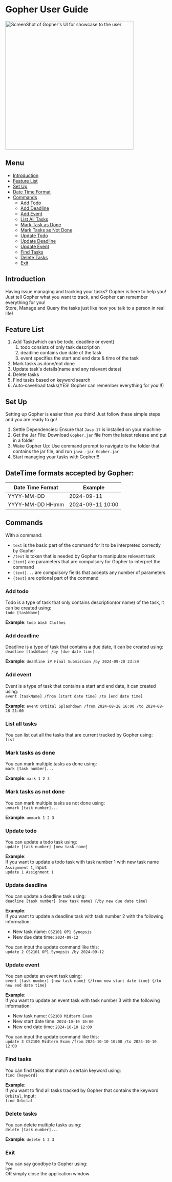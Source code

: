 # Gopher User Guide

<img src="Ui.png" alt="ScreenShot of Gopher's UI for showcase to the user" width="400" />

## Menu
- [Introduction](#introduction)
- [Feature List](#feature-list)
- [Set Up](#set-up)
- [Date Time Format](#datetime-formats-accepted-by-gopher)
- [Commands](#commands)
    - [Add Todo](#add-todo)
    - [Add Deadline](#add-deadline)
    - [Add Event](#add-event)
    - [List All Tasks](#list-all-tasks)
    - [Mark Task as Done](#mark-tasks-as-done)
    - [Mark Tasks as Not Done](#mark-tasks-as-not-done)
    - [Update Todo](#update-todo)
    - [Update Deadline](#update-deadline)
    - [Update Event](#update-event)
    - [Find Tasks](#find-tasks)
    - [Delete Tasks](#delete-tasks)
    - [Exit](#exit)

## Introduction
Having issue managing and tracking your tasks? Gopher is here to help you!\
Just tell Gopher what you want to track, and Gopher can remember everything for you!\
Store, Manage and Query the tasks just like how you talk to a person in real life!

## Feature List
1. Add Task(which can be todo, deadline or event)
    1. todo consists of only task description
    2. deadline contains due date of the task
    3. event specifies the start and end date & time of the task
2. Mark tasks as done/not done
3. Update task's details(name and any relevant dates)
4. Delete tasks
5. Find tasks based on keyword search
6. Auto-save/load tasks(YES! Gopher can remember everything for you!!!)

## Set Up
Setting up Gopher is easier than you think! Just follow these simple steps and you are ready to go!
1. Settle Dependencies: Ensure that `Java 17` is installed on your machine
2. Get the Jar File: Download `Gopher.jar` file from the latest release and put in a folder
3. Wake Gopher Up: Use command prompt to navigate to the folder that contains the jar file, and run
`java -jar Gopher.jar`
4. Start managing your tasks with Gopher!!!

## DateTime formats accepted by Gopher:

| Date Time Format  | Example            |
| ----------------- | ------------------ |
| YYYY-MM-DD        | 2024-09-11         |
| YYYY-MM-DD HH:mm  | 2024-09-11 10:00   |

## Commands
With a command:
- `text` is the basic part of the command for it to be interpreted correctly by Gopher
- `/text` is token that is needed by Gopher to manipulate relevant task
- `[text]` are parameters that are compulsory for Gopher to interpret the command
- `[text]...` are compulsory fields that accepts any number of parameters
- `{text}` are optional part of the command

### Add todo
Todo is a type of task that only contains description(or name) of the task, it can be created using:\
`todo [taskName]`

**Example**: `todo Wash Clothes`

### Add deadline
Deadline is a type of task that contains a due date, it can be created using:\
`deadline [taskName] /by [due date time]`

**Example**: `deadline iP Final Submission /by 2024-09-20 23:59`

### Add event
Event is a type of task that contains a start and end date, it can created using:\
`event [taskName] /from [start date time] /to [end date time]`

**Example**: `event Orbital Splashdown /from 2024-08-28 16:00 /to 2024-08-28 21:00`

### List all tasks
You can list out all the tasks that are current tracked by Gopher using:\
`list`

### Mark tasks as done
You can mark multiple tasks as done using:\
`mark [task number]...`

**Example**: `mark 1 2 3`

### Mark tasks as not done
You can mark multiple tasks as not done using:\
`unmark [task number]...`

**Example**: `unmark 1 2 3`

### Update todo
You can update a todo task using:\
`update [task number] [new task name]`

**Example**:\
If you want to update a todo task with task number 1 with new task name `Assignment 1`, input:\
`update 1 Assignment 1` 

### Update deadline
You can update a deadline task using:\
`deadline [task number] {new task name} {/by new due date time}`

**Example**:\
If you want to update a deadline task with task number 2 with the following information:
- New task name: `CS2101 OP1 Synopsis`
- New due date time: `2024-09-12`

You can input the update command like this:\
`update 2 CS2101 OP1 Synopsis /by 2024-09-12`

### Update event
You can update an event task using:\
`event [task number] {new task name} {/from new start date time} {/to new end date time}`

**Example**:\
If you want to update an event task with task number 3 with the following information:
- New task name: `CS2100 Midterm Exam`
- New start date time: `2024-10-10 10:00`
- New end date time: `2024-10-10 12:00`

You can input the update command like this:\
`update 3 CS2100 Midterm Exam /from 2024-10-10 10:00 /to 2024-10-10 12:00`

### Find tasks
You can find tasks that match a certain keyword using:\
`find [keyword]`

**Example**:\
If you want to find all tasks tracked by Gopher that contains the keyword `Orbital`, input:\
`find Orbital`

### Delete tasks
You can delete multiple tasks using:\
`delete [task number]...`

**Example**: `delete 1 2 3`

### Exit
You can say goodbye to Gopher using:\
`bye`\
OR simply close the application window

